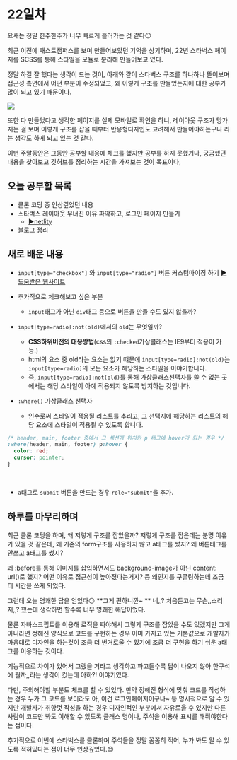 # 22일차

요새는 정말 한주한주가 너무 빠르게 흘러가는 것 같다😶 

최근 이전에 패스트캠퍼스를 보며 만들어보았던 기억을 상기하며, 22년 스타벅스 페이지를 SCSS를 통해 스타일을 모듈로 분리해 만들어보고 있다.

정말 하길 잘 했다는 생각이 드는 것이, 아래와 같이 스타벅스 구조를 하나하나 뜯어보며 접근성 측면에서 어떤 부분이 수정되었고, 왜 이렇게 구조를 만들었는지에 대한 공부가 많이 되고 있기 때문이다.

<img src="https://velog.velcdn.com/images/0seo8/post/8fdb6c7d-7095-4570-9f47-a0f3f0928209/image.png" />

또한 다 만들었다고 생각한 페이지를 실제 모바일로 확인을 하니, 레이아웃 구조가 망가지는 걸 보며 이렇게 구조를 잡을 때부터 반응형디자인도 고려해서 만들어야하는구나 라는 생각도 하게 되고 있는 것 같다.

이번 주말동안은 그동안 공부할 내용에 체크를 했지만 공부를 하지 못했거나, 궁금했던 내용을 찾아보고 깃허브를 정리하는 시간을 가져보는 것이 목표이다,

## 오늘 공부할 목록
- 클론 코딩 중 인상깊었던 내용
- 스타벅스 레이아웃 무너진 이유 파악하고, ~~로그인 페이지 만들기~~
  - [▶netlity](https://app.netlify.com/sites/melodic-cucurucho-be2bd6/deploys)
- 블로그 정리

## 새로 배운 내용
- `input[type="checkbox"]` 와 `input[type="radio"]` 버튼 커스텀마이징 하기 [▶도움받은 웹사이트](https://iamkate.com/code/checkboxes-and-radio-buttons/)
 - 추가적으로 체크해보고 싶은 부분
    - `input`태그가 아닌 `div`태그 등으로 버튼을 만들 수도 있지 않을까? <br>
    
- `input[type=radio]:not(old)`에서의 `old`는 무엇일까?
  - **CSS하위버전의 대응방법**(css의 `:checked`가상클래스는 IE9부터 적용이 가능.)
  - html의 요소 중 old라는 요소는 없기 떄문에 `input[type=radio]:not(old)`는 `input[type=radio]`의 모든 요소가 해당하는 스타일을 이야기합니다.
  - 즉, `input[type=radio]:not(old)`를 통해 가상클래스선택자를 쓸 수 없는 곳에서는 해당 스타일이 아예 적용되지 않도록 방지하는 것입니다.<br>
  
  
- `:where()` 가상클래스 선택자
  - 인수로써 스타일이 적용될 리스트를 추리고, 그 선택지에 해당하는 리스트의 해당 요소에 스타일이 적용될 수 있도록 합니다.
```css
/* header, main, footer 중에서 그 섹션에 위치한 p 태그에 hover가 되는 경우 */
:where(header, main, footer) p:hover {
  color: red;
  cursor: pointer;
}
```
<br>

- `a`태그로 `submit` 버튼을 만드는 경우 `role="submit"`을 추가.


## 하루를 마무리하며

최근 클론 코딩을 하며, 왜 저렇게 구조를 잡았을까? 저렇게 구조를 잡은데는 분명 이유가 있을 것 같은데, 왜 기존의 form구조를 사용하지 않고 a태그를 썼지? 왜 버튼태그를 안쓰고 a태그를 썼지?

왜 :before를 통해 이미지를 삽입하면서도 background-image가 아닌 content: url()로 했지? 어떤 이유로 접근성이 높아졌다는거지? 등 왜인지를 구글링하는데 조금 더 시간을 쓰게 되었다. 

그런데 오늘 명쾌한 답을 얻었다😶 **그게 편하니깐~ ** 네,,? 처음듣고는 무슨,,소리지,,? 했는데 생각하면 할수록 너무 명쾌한 해답이었다.

물론 자바스크립트를 이용해 로직을 짜야해서 그렇게 구조를 잡았을 수도 있겠지만 그게 아니라면 정해진 양식으로 코드를 구현하는 경우 이미 가지고 있는 기본값으로 개발자가 마음대로 디자인을 하는것이 조금 더 번거로울 수 있기에 조금 더 구현을 하기 쉬운 a태그를 이용하는 것이다. 

기능적으로 차이가 있어서 그랬을 거라고 생각하고 파고들수록 답이 나오지 않아 한구석에 뭘까,,라는 생각이 컸는데 아하?! 이야기였다.

다만, 주의해야할 부분도 체크를 할 수 있었다. 만약 정해진 형식에 맞춰 코드를 작성하는 경우 누가 그 코드를 보더라도 아, 이건 로그인페이지이구나~ 등 명시적으로 알 수 있지만 개발자가 취향껏 작성을 하는 경우 디자인적인 부분에서 자유로울 수 있지만 다른 사람이 코드만 봐도 이해할 수 있도록 클래스 명이나, 주석을 이용해 표시를 해줘야한다는 점이다. 

추가적으로 이번에 스타벅스를 클론하며 주석들을 정말 꼼꼼히 적어, 누가 봐도 알 수 있도록 적혀있다는 점이 너무 인상깊었다.😊